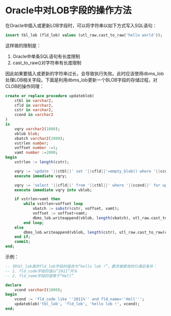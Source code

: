 # Oracle中对LOB字段的操作方法

在Oracle中插入或更新LOB字段时，可以将字符串以如下方式写入SQL语句：

```sql
insert tbl_lob (fld_lob) values (utl_raw.cast_to_raw('hello world'));
```

这样做的限制是：

<ol>
	<li>Oracle中单条SQL语句有长度限制</li>
	<li>cast_to_raw()对字符串有长度限制</li>
</ol>

因此如果要插入或更新的字符串过长，会导致执行失败。此时应该使用dbms_lob处理LOB相关字段。下面是利用dbms_lob更新一个BLOB字段的存储过程，对CLOB的操作同理：

```sql
create or replace procedure updateblob(
    ctbl in varchar2,
    cfld in varchar2,
    cstr in varchar2,
    ccond in varchar2
)
is
    vqry varchar2(1000);
    vblob blob;
    vbatch varchar2(2000);
    vstrlen number;
    voffset number :=1;
    vamt number :=2000;
begin
    vstrlen := length(cstr);

    vqry := 'update '||ctbl||' set '||cfld||'=empty_blob() where '||ccond;
    execute immediate vqry;

    vqry := 'select '||cfld||' from '||ctbl||' where '||ccond||' for update';
    execute immediate vqry into vblob;

    if vstrlen>vamt then
        while vstrlen>voffset loop
            vbatch := substr(cstr, voffset, vamt);
            voffset := voffset+vamt;
            dbms_lob.writeappend(vblob, length(vbatch), utl_raw.cast_to_raw(vbatch));
        end loop;
    else
        dbms_lob.writeappend(vblob, length(cstr), utl_raw.cast_to_raw(cstr));
    end if;
    commit;
end;
```

示例：

```sql
-- 将tbl_lob表的fld_lob字段的值改为“hello lob !”，要求被更改的行满足条件：
-- 1. fld_code字段的值以“2011”开头
-- 2. fld_name字段的值等于“Hell”

declare
    vcond varchar2(1000);
begin
    vcond := 'fld_code like ''2011%'' and fld_name=''Hell''';
    updateblob('tbl_lob', 'fld_lob', 'hello lob !', vcond);
end;
```

